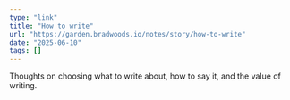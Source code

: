 ```yaml
---
type: "link"
title: "How to write"
url: "https://garden.bradwoods.io/notes/story/how-to-write"
date: "2025-06-10"
tags: []
---
```


Thoughts on choosing what to write about, how to say it, and the value of writing.
